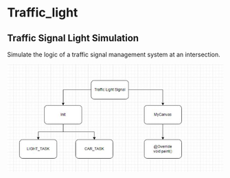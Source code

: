 # Traffic_light

## Traffic Signal Light Simulation
Simulate the logic of a traffic signal management system at an intersection.



![image](app/image/Traffic_Light.JPG)